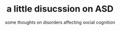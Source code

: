 ---
layout: page
title: a little disucssion on ASD
subtitle: some thoughts on disorders affecting social cognition 
---